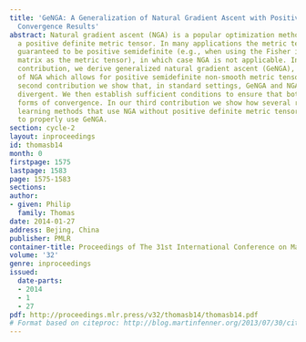 ```yaml
---
title: 'GeNGA: A Generalization of Natural Gradient Ascent with Positive and Negative
  Convergence Results'
abstract: Natural gradient ascent (NGA) is a popular optimization method that uses
  a positive definite metric tensor. In many applications the metric tensor is only
  guaranteed to be positive semidefinite (e.g., when using the Fisher information
  matrix as the metric tensor), in which case NGA is not applicable. In our first
  contribution, we derive generalized natural gradient ascent (GeNGA), a generalization
  of NGA which allows for positive semidefinite non-smooth metric tensors. In our
  second contribution we show that, in standard settings, GeNGA and NGA can both be
  divergent. We then establish sufficient conditions to ensure that both achieve various
  forms of convergence. In our third contribution we show how several reinforcement
  learning methods that use NGA without positive definite metric tensors can be adapted
  to properly use GeNGA.
section: cycle-2
layout: inproceedings
id: thomasb14
month: 0
firstpage: 1575
lastpage: 1583
page: 1575-1583
sections: 
author:
- given: Philip
  family: Thomas
date: 2014-01-27
address: Bejing, China
publisher: PMLR
container-title: Proceedings of The 31st International Conference on Machine Learning
volume: '32'
genre: inproceedings
issued:
  date-parts:
  - 2014
  - 1
  - 27
pdf: http://proceedings.mlr.press/v32/thomasb14/thomasb14.pdf
# Format based on citeproc: http://blog.martinfenner.org/2013/07/30/citeproc-yaml-for-bibliographies/
---
```

